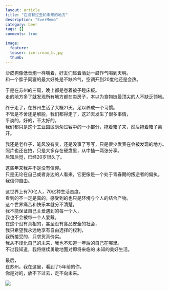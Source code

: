 ```yaml
---
layout: article
title: "在没有过去和未来的地方"
description: "EverMemo"
category: beer
tags: []
comments: true

image:
  feature:
  teaser: ice-cream_b.jpg
  thumb:
---
```



沙皮狗像低音炮一样喘着，好友们趁着酒劲一鼓作气喝到天明。  
和一个胖子同寝的最大好处是不缺冷气，空调开到20度他还是会热。  

于是在苏州的三周，晚上都是卷着被子睡床板。  
走的地方多了就发现所有地方都在卖房子，本以为食物链最顶尖的人不缺乏领地。  

终于走了，在苏州生活了大概21天，足以养成一个习惯。  
不管是不舍还是解脱，我们都得走了，这21天发生了很多事情，   
平淡的，好的，不太好的。  
我们都只是这个工业园区匆匆过客中的一小部分，拖着箱子来，然后拖着箱子离开。  


我还是老样子，笔风没有变，还是没事了写写，只是很少发表在会被发现的地方。  
照片也还在拍，只是大多存在硬盘里，从中抽一两张分享。  
后知后觉，已经20岁很久了。  


这些年来我并不是没有信仰。  
只是无论在自己或者身边的人看来，它更像是一个处于青春期的叛逆者的偏执。  
我信仰自由。  

这世界上有70亿人，70亿种生活态度，  
看到的不一定是真的，感受到的也只是环境与个人的结合产物。  
这个世界痛苦和快乐本就分不清楚，  
我不能保证自己关爱遇到的每一个人，  
我也不会被每一个人爱戴。  
在这个没有真相的，甚至没有食品安全的社会，  
我只希望我永远地享有自由选择的权利，  
我所接受的，只求货真价实。  
我从不规化自己的未来，我也不知道一年后的自己在哪里。  
不过我知道，我将继续勇敢地面对即将来临的 未知的美好生活。  

最后，  
在苏州，我在这里，看到了5年前的你，   
你是对的，放不下过去，走不向未来。    


![](http://word.98ki.com/images/blog/1.jpeg)
